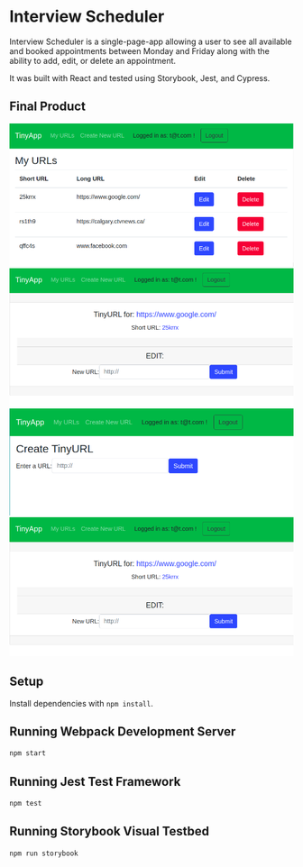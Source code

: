 # Interview Scheduler

Interview Scheduler is a single-page-app allowing a user to see all available and booked appointments between Monday and Friday along
with the ability to add, edit, or delete an appointment.

It was built with React and tested using Storybook, Jest, and Cypress.

## Final Product
!["Main page showing appointments and open slots"](https://github.com/BDeWitt-Cohen/tiny-app/blob/master/docs/tiny-app-urls-index.png)
!["Adding a new appoitnment"](https://github.com/BDeWitt-Cohen/tiny-app/blob/master/docs/tiny-app-edit-url.png)
!["Confirmation of deleting an appointment"](https://github.com/BDeWitt-Cohen/tiny-app/blob/master/docs/tiny-app-new-url.png)
!["Error handling"](https://github.com/BDeWitt-Cohen/tiny-app/blob/master/docs/tiny-app-edit-url.png)

## Setup

Install dependencies with `npm install`.

## Running Webpack Development Server

```sh
npm start
```

## Running Jest Test Framework

```sh
npm test
```

## Running Storybook Visual Testbed

```sh
npm run storybook
```
